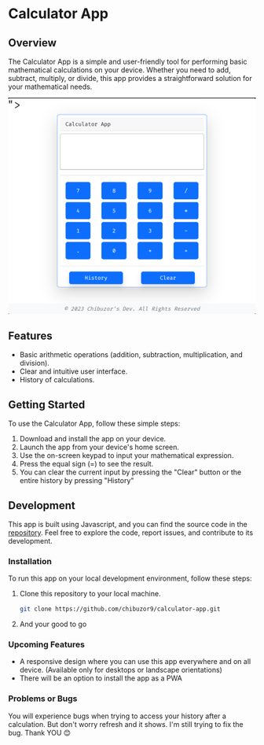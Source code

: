 # Calculator App

## Overview

The Calculator App is a simple and user-friendly tool for performing basic mathematical calculations on your device. Whether you need to add, subtract, multiply, or divide, this app provides a straightforward solution for your mathematical needs.

![Calculator App Screenshot](public/screenshot.png)

## Features

- Basic arithmetic operations (addition, subtraction, multiplication, and division).
- Clear and intuitive user interface.
- History of calculations.

## Getting Started

To use the Calculator App, follow these simple steps:

1. Download and install the app on your device.
2. Launch the app from your device's home screen.
3. Use the on-screen keypad to input your mathematical expression.
4. Press the equal sign (=) to see the result.
5. You can clear the current input by pressing the "Clear" button or the entire history by pressing "History"

## Development

This app is built using Javascript, and you can find the source code in the [repository](https://github.com/chibuzor9/calculator-app). Feel free to explore the code, report issues, and contribute to its development.

### Installation

To run this app on your local development environment, follow these steps:

1. Clone this repository to your local machine.
   ```bash
   git clone https://github.com/chibuzor9/calculator-app.git
   ```
2. And your good to go

### Upcoming Features
- A responsive design where you can use this app everywhere and on all device. (Available only for desktops or landscape orientations)
- There will be an option to install the app as a PWA

### Problems or Bugs

You will experience bugs when trying to access your history after a calculation. But don't worry refresh and it shows. I'm still trying to fix the bug. Thank YOU 😊
